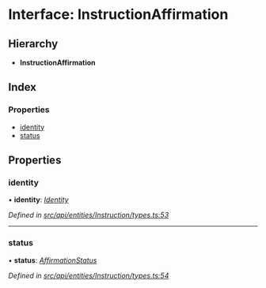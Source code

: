 # Interface: InstructionAffirmation

## Hierarchy

* **InstructionAffirmation**

## Index

### Properties

* [identity](instructionaffirmation.md#identity)
* [status](instructionaffirmation.md#status)

## Properties

###  identity

• **identity**: *[Identity](../classes/identity.md)*

*Defined in [src/api/entities/Instruction/types.ts:53](https://github.com/PolymathNetwork/polymesh-sdk/blob/cfab557b/src/api/entities/Instruction/types.ts#L53)*

___

###  status

• **status**: *[AffirmationStatus](../enums/affirmationstatus.md)*

*Defined in [src/api/entities/Instruction/types.ts:54](https://github.com/PolymathNetwork/polymesh-sdk/blob/cfab557b/src/api/entities/Instruction/types.ts#L54)*

